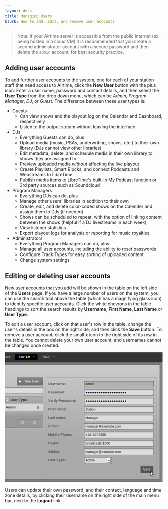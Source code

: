 ```yaml
---
layout: docs
title: Managing Users
blurb: How to add, edit, and remove user accounts
---
```


> Note: if your Airtime server is accessible from the public Internet (ex. being hosted in a cloud VM)
it is recommended that you create a second administrator account with a secure password and then
delete the `admin` account, for best security practice.

## Adding user accounts

To add further user accounts to the system, one for each of your station staff that need access to Airtime, click the **New User** button with the plus icon. Enter a user name, password and contact details, and then select the **User Type** from the drop down menu, which can be *Admin*, *Program Manager*, *DJ*, or *Guest*. The difference between these user types is:

* Guests
  - Can view shows and the playout log on the Calendar and Dashboard, respectively
  - Listen to the output stream without leaving the interface
* DJs
  - Everything Guests can do, plus
  - Upload media (music, PSAs, underwriting, shows, etc.) to their own library (DJs cannot view other libraries)
  - Edit metadata, delete, and schedule media in their own library to shows they are assigned to
  - Preview uploaded media _without_ affecting the live playout
  - Create Playlists, Smart Blocks, and connect Podcasts and Webstreams to LibreTime
  - Publish media items to LibreTime's built-in My Podcast function or 3rd party sources such as Soundcloud
* Program Managers
  - Everything DJs can do, plus
  - Manage other users' libraries in addition to their own
  - Create, edit, and delete color-coded shows on the Calender and assign them to DJs (if needed)
  - Shows can be scheduled to repeat, with the option of linking content between the shows (helpful if a DJ livestreams in each week)
  - View listener statistics
  - Export playout logs for analysis or reporting for music royalties
* Administrators
  - Everything Program Managers can do, plus
  - Manage all user accounts, including the ability to reset passwords
  - Configure Track Types for easy sorting of uploaded content
  - Change system settings

## Editing or deleting user accounts

New user accounts that you add will be shown in the table on the left side of the **Users** page. If you have a
large number of users on the system, you can use the search tool above the table (which has a magnifying glass icon)
to identify specific user accounts. Click the white chevrons in the table headings to sort the search results
by **Username**, **First Name**, **Last Name** or **User Type**.

To edit a user account, click on that user's row in the table, change the user's details in the box on the
right side, and then click the **Save** button. To remove a user account, click the small **x** icon to the right
side of its row in the table. You cannot delete your own user account, and usernames cannot be changed once created.

![](img/Screenshot474-Save_user_details.png)

Users can update their own password, and their contact, language and time zone details, by clicking their username on the
right side of the main menu bar, next to the **Logout** link.

